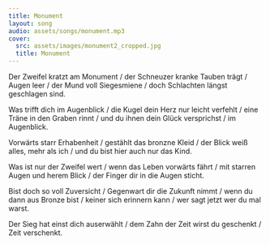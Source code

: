 ```yaml
---
title: Monument
layout: song
audio: assets/songs/monument.mp3
cover:
  src: assets/images/monument2_cropped.jpg
  title: Monument
---
```


<p>
Der Zweifel kratzt am Monument / der Schneuzer kranke Tauben trägt / Augen leer / der Mund voll Siegesmiene / doch Schlachten längst geschlagen sind.
</p>

<p>
Was trifft dich im Augenblick / die Kugel dein Herz nur leicht verfehlt / eine Träne in den Graben rinnt / und du ihnen dein Glück versprichst / im Augenblick.
</p>

<p>
Vorwärts starr Erhabenheit / gestählt das bronzne Kleid / der Blick weiß alles, mehr als ich / und du bist hier auch nur das Kind.
</p>

<p>
Was ist nur der Zweifel wert / wenn das Leben vorwärts fährt / mit starren Augen und herem Blick / der Finger dir in die Augen sticht.
</p>

<p>
Bist doch so voll Zuversicht / Gegenwart dir die Zukunft nimmt / wenn du dann aus Bronze bist / keiner sich erinnern kann / wer sagt jetzt wer du mal warst.
</p>

<p>
Der Sieg hat einst dich auserwählt / dem Zahn der Zeit wirst du geschenkt / Zeit verschenkt.
</p>
